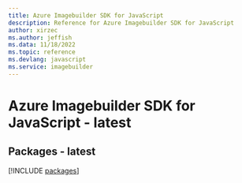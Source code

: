 ```yaml
---
title: Azure Imagebuilder SDK for JavaScript
description: Reference for Azure Imagebuilder SDK for JavaScript
author: xirzec
ms.author: jeffish
ms.data: 11/18/2022
ms.topic: reference
ms.devlang: javascript
ms.service: imagebuilder
---
```

# Azure Imagebuilder SDK for JavaScript - latest
## Packages - latest
[!INCLUDE [packages](imagebuilder-index.md)]